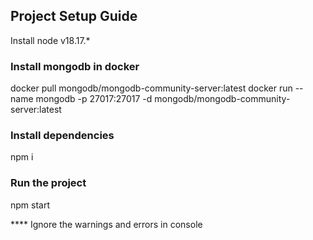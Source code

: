## Project Setup Guide
Install node v18.17.*

### Install mongodb in docker 

docker pull mongodb/mongodb-community-server:latest
docker run --name mongodb -p 27017:27017 -d mongodb/mongodb-community-server:latest


### Install dependencies
npm i

### Run the project
npm start

**** Ignore the warnings and errors in console
